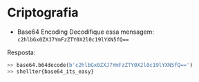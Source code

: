 # Criptografia

- Base64 Encoding
Decodifique essa mensagem:  
 ```c2hlbGx0ZXJ7YmFzZTY0X2l0c19lYXN5fQ==```  

Resposta:
```python
>> base64.b64decode(b'c2hlbGx0ZXJ7YmFzZTY0X2l0c19lYXN5fQ==')
>> shellter{base64_its_easy}
```
